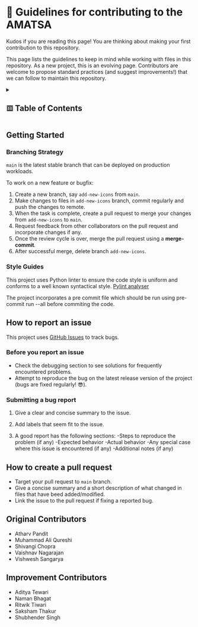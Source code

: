# 📒 Guidelines for contributing to the AMATSA

Kudos if you are reading this page! You are thinking about making your first contribution to this repository.

This page lists the guidelines to keep in mind while working with files in this repository. As a new project, this is an evolving page. Contributors are welcome to propose standard practices (and suggest improvements!) that we can follow to maintain this repository.

<details>
  <summary><h2>𝌞 Table of Contents</h2></summary>
  <p>

- [Getting Started](#getting-started)

  - [Branching Strategy](#branching-strategy)
  - [Style Guides](#style-guides)

- [How to report an issue?](#how-to-report-an-issue)

- [How to create a pull request?](#how-to-create-a-pull-request)

- [Contributors](#contributors)

</p>
</details>

## Getting Started

### Branching Strategy

`main` is the latest stable branch that can be deployed on production workloads.

To work on a new feature or bugfix:

1. Create a new branch, say `add-new-icons` from `main`.
1. Make changes to files in `add-new-icons` branch, commit regularly and push the changes to remote.
1. When the task is complete, create a pull request to merge your changes from `add-new-icons` to `main`.
1. Request feedback from other collaborators on the pull request and incorporate changes if any.
1. Once the review cycle is over, merge the pull request using a **merge-commit**.
1. After successful merge, delete branch `add-new-icons`.

### Style Guides

This project uses Python linter to ensure the code style is uniform and conforms to a well known syntactical style. [Pylint analyser](https://pylint.pycqa.org/en/latest/)

The project incorporates a pre commit file which should be run using pre-commit run --all before commiting the code.

## How to report an issue

This project uses [GitHub Issues](https://github.com/VSangarya/AMATSA/issues) to track bugs.

### Before you report an issue

- Check the debugging section to see solutions for frequently encountered problems.
- Attempt to reproduce the bug on the latest release version of the project (bugs are fixed regularly! 😎).

### Submitting a bug report

1. Give a clear and concise summary to the issue.

1. Add labels that seem fit to the issue.

1. A good report has the following sections:
   -Steps to reproduce the problem (if any)
   -Expected behavior
   -Actual behavior
   -Any special case where this issue is encountered (if any)
   -Additional notes (if any)

## How to create a pull request

- Target your pull request to `main` branch.
- Give a concise summary and a short description of what changed in files that have beed added/modified.
- Link the issue to the pull request if fixing a reported bug.

## Original Contributors

- Atharv Pandit
- Muhammad Ali Qureshi
- Shivangi Chopra
- Vaishnav Nagarajan
- Vishwesh Sangarya

## Improvement Contributors

- Aditya Tewari
- Naman Bhagat
- Ritwik Tiwari
- Saksham Thakur
- Shubhender Singh
